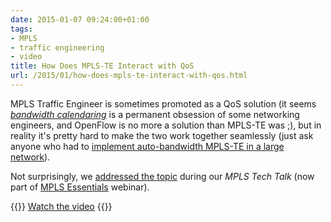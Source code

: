 ```yaml
---
date: 2015-01-07 09:24:00+01:00
tags:
- MPLS
- traffic engineering
- video
title: How Does MPLS-TE Interact with QoS
url: /2015/01/how-does-mpls-te-interact-with-qos.html
---
```

MPLS Traffic Engineer is sometimes promoted as a QoS solution (it seems [*bandwidth calendaring*](/2012/02/bandwidth-on-demand-is-openflow-silver.html) is a permanent obsession of some networking engineers, and OpenFlow is no more a solution than MPLS-TE was ;), but in reality it's pretty hard to make the two work together seamlessly (just ask anyone who had to [implement auto-bandwidth MPLS-TE in a large network](https://ripe64.ripe.net/archives/video/23/)).

Not surprisingly, we [addressed the topic](https://my.ipspace.net/bin/get/MPLS101/6%20-%20MPLS-TE%20and%20QoS.mp4?doccode=MPLS101) during our _MPLS Tech Talk_ (now part of [MPLS Essentials](https://www.ipspace.net/MPLS_Essentials) webinar).

{{<jump>}}
[Watch the video](https://my.ipspace.net/bin/get/MPLS101/6%20-%20MPLS-TE%20and%20QoS.mp4?doccode=MPLS101)
{{</jump>}}
